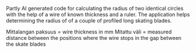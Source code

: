 Partly AI generated code for calculating the radius of two identical circles with the help of a wire of known thickness and a ruler.
The application helps determining the radius of of a couple of profiled long skating blades.

Mittalangan paksuus = wire thickness in mm
Mitattu väli = measured distance between the positions where the wire stops in the gap between the skate blades
